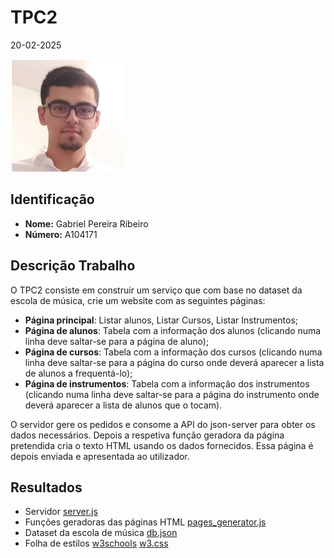# TPC2

20-02-2025

![](../images/author.png)

## Identificação

- **Nome:** Gabriel Pereira Ribeiro
- **Número:** A104171

## Descrição Trabalho

O TPC2 consiste em construir um serviço que com base no dataset da escola de música, crie um website com as seguintes páginas:

- **Página principal**: Listar alunos, Listar Cursos, Listar Instrumentos;
- **Página de alunos**: Tabela com a informação dos alunos (clicando numa linha deve saltar-se para a página de aluno);
- **Página de cursos**: Tabela com a informação dos cursos (clicando numa linha deve saltar-se para a página do curso onde deverá aparecer a lista de alunos a frequentá-lo);
- **Página de instrumentos**: Tabela com a informação dos instrumentos (clicando numa linha deve saltar-se para a página do instrumento onde deverá aparecer a lista de alunos que o tocam).

O servidor gere os pedidos e consome a API do json-server para obter os dados necessários.
Depois a respetiva função geradora da página pretendida cria o texto HTML usando os dados fornecidos.
Essa página é depois enviada e apresentada ao utilizador.

## Resultados

- Servidor [server.js](https://github.com/gabrielRibeir0/EW2025-A104171/blob/main/TPC2/server.js)
- Funções geradoras das páginas HTML [pages_generator.js](https://github.com/gabrielRibeir0/EW2025-A104171/blob/main/TPC2/pages_generator.js)
- Dataset da escola de música [db.json](https://github.com/gabrielRibeir0/EW2025-A104171/blob/main/TPC2/db.json)
- Folha de estilos [w3schools](https://www.w3schools.com/) [w3.css](https://github.com/gabrielRibeir0/EW2025-A104171/blob/main/TPC2/w3.css)

